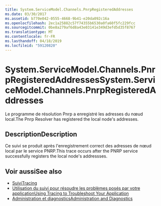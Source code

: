 ```yaml
---
title: System.ServiceModel.Channels.PnrpRegisteredAddresses
ms.date: 03/30/2017
ms.assetid: b770e042-0555-4668-9b41-e20da092c16a
ms.openlocfilehash: 2ec1a25882c57f74355b6530a0fa60f5fc229fcc
ms.sourcegitcommit: 0be8a279af6d8a43e03141e349d3efd5d35f8767
ms.translationtype: MT
ms.contentlocale: fr-FR
ms.lasthandoff: 04/18/2019
ms.locfileid: "59120820"
---
```

# <a name="systemservicemodelchannelspnrpregisteredaddresses"></a><span data-ttu-id="deb44-102">System.ServiceModel.Channels.PnrpRegisteredAddresses</span><span class="sxs-lookup"><span data-stu-id="deb44-102">System.ServiceModel.Channels.PnrpRegisteredAddresses</span></span>
<span data-ttu-id="deb44-103">Le programme de résolution Pnrp a enregistré les adresses du nœud local.</span><span class="sxs-lookup"><span data-stu-id="deb44-103">The Pnrp Resolver has registered the local node's addresses.</span></span>  
  
## <a name="description"></a><span data-ttu-id="deb44-104">Description</span><span class="sxs-lookup"><span data-stu-id="deb44-104">Description</span></span>  
 <span data-ttu-id="deb44-105">Ce suivi se produit après l'enregistrement correct des adresses de nœud local par le service PNRP.</span><span class="sxs-lookup"><span data-stu-id="deb44-105">This trace occurs after the PNRP service successfully registers the local node's addressses.</span></span>  
  
## <a name="see-also"></a><span data-ttu-id="deb44-106">Voir aussi</span><span class="sxs-lookup"><span data-stu-id="deb44-106">See also</span></span>

- [<span data-ttu-id="deb44-107">Suivi</span><span class="sxs-lookup"><span data-stu-id="deb44-107">Tracing</span></span>](../../../../../docs/framework/wcf/diagnostics/tracing/index.md)
- [<span data-ttu-id="deb44-108">Utilisation du suivi pour résoudre les problèmes posés par votre application</span><span class="sxs-lookup"><span data-stu-id="deb44-108">Using Tracing to Troubleshoot Your Application</span></span>](../../../../../docs/framework/wcf/diagnostics/tracing/using-tracing-to-troubleshoot-your-application.md)
- [<span data-ttu-id="deb44-109">Administration et diagnostics</span><span class="sxs-lookup"><span data-stu-id="deb44-109">Administration and Diagnostics</span></span>](../../../../../docs/framework/wcf/diagnostics/index.md)
